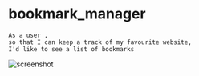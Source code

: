 # bookmark_manager

```
As a user ,
so that I can keep a track of my favourite website,
I'd like to see a list of bookmarks
```

![screenshot](https://github.com/makersacademy/course/raw/main/bookmark_manager/images/bookmark_manager_1.png)